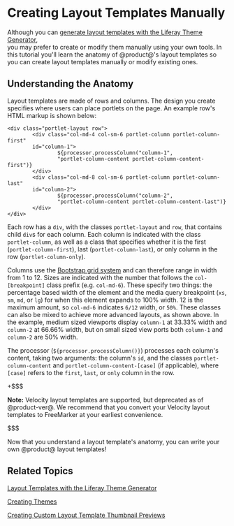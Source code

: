 # Creating Layout Templates Manually [](id=creating-layout-templates-manually)

Although you can 
[generate layout templates with the Liferay Theme Generator](/develop/tutorials/-/knowledge_base/7-1/creating-layout-templates-with-the-themes-generator),  
you may prefer to create or modify them manually using your own tools. In this 
tutorial you'll learn the anatomy of @product@'s layout templates so you can 
create layout templates manually or modify existing ones.

## Understanding the Anatomy [](id=anatomy)

Layout templates are made of rows and columns. The design you create specifies 
where users can place portlets on the page. An example row's HTML markup is 
shown below:

    <div class="portlet-layout row">
            <div class="col-md-4 col-sm-6 portlet-column portlet-column-first" 
            id="column-1">
                    ${processor.processColumn("column-1", 
                    "portlet-column-content portlet-column-content-first")}
            </div>
            <div class="col-md-8 col-sm-6 portlet-column portlet-column-last" 
            id="column-2">
                    ${processor.processColumn("column-2", 
                    "portlet-column-content portlet-column-content-last")}
            </div>
    </div>

Each row has a `div`, with the classes `portlet-layout` and `row`, that contains 
child `div`s for each column. Each column is indicated with the class 
`portlet-column`, as well as a class that specifies whether it is the first 
(`portlet-column-first`), last (`portlet-column-last`), or only column in the 
row (`portlet-column-only`). 

Columns use the 
[Bootstrap grid system](https://getbootstrap.com/docs/4.0/layout/grid/) 
and can therefore range in width from 1 to 12. Sizes are indicated with the 
number that follows the `col-[breakpoint]` class prefix (e.g. `col-md-6`). These 
specify two things: the percentage based width of the element and the media 
query breakpoint (`xs`, `sm`, `md`, or `lg`) for when this element expands to 
100% width. 12 is the maximum amount, so `col-md-6` indicates `6/12` width, or 
`50%`. These classes can also be mixed to achieve more advanced layouts, as 
shown above. In the example, medium sized viewports display `column-1` at 33.33% 
width and `column-2` at 66.66% width, but on small sized view ports both 
`column-1` and `column-2` are 50% width. 

The processor (`${processor.processColumn()}`) processes each column's content, 
taking two arguments: the column's `id`, and the classes 
`portlet-column-content` and `portlet-column-content-[case]` (if applicable), 
where `[case]` refers to the `first`, `last`, or `only` column in the row. 

+$$$

**Note:** Velocity layout templates are supported, but deprecated as of 
@product-ver@. We recommend that you convert your Velocity layout templates to 
FreeMarker at your earliest convenience.

$$$

Now that you understand a layout template's anatomy, you can write your own 
@product@ layout templates!

## Related Topics [](id=related-topics)

[Layout Templates with the Liferay Theme Generator](/develop/tutorials/-/knowledge_base/7-1/creating-layout-templates-with-the-themes-generator)

[Creating Themes](/develop/tutorials/-/knowledge_base/7-1/creating-themes)

[Creating Custom Layout Template Thumbnail Previews](/develop/tutorials/-/knowledge_base/7-1/creating-custom-layout-template-thumbnail-previews)
